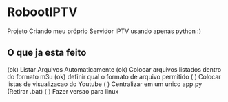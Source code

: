 # RobootIPTV
Projeto Criando meu próprio Servidor IPTV usando apenas python :) 

## O que ja esta feito

(ok) Listar Arquivos Automaticamente
(ok) Colocar arquivos listados dentro do formato m3u
(ok) definir qual o formato de arquivo permitido
(  ) Colocar listas de visualizacao do Youtube
(  ) Centralizar em um unico app.py (Retirar .bat)
(  ) Fazer versao para linux

